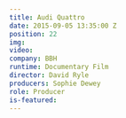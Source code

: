 ```yaml
---
title: Audi Quattro
date: 2015-09-05 13:35:00 Z
position: 22
img: 
video: 
company: BBH
runtime: Documentary Film
director: David Ryle
producers: Sophie Dewey
role: Producer
is-featured: 
---
```


